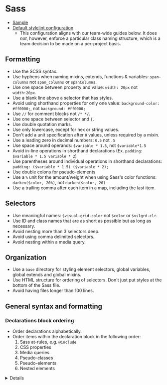 # Sass

- [Sample](sample.scss)
- [Default stylelint configuration](.stylelintrc.json)
  - This configuration aligns with our team-wide guides below. It does _not_,
    however, enforce a particular class naming structure,
    which is a team decision to be made on a per-project basis.

## Formatting

* Use the SCSS syntax.
* Use hyphens when naming mixins, extends, functions & variables: `span-columns` not `span_columns` or `spanColumns`.
* Use one space between property and value: `width: 20px` not `width:20px`.
* Use a blank line above a selector that has styles.
* Avoid using shorthand properties for only one value: `background-color: #ff0000;`, not `background: #ff0000;`
* Use `//` for comment blocks not `/* */`.
* Use one space between selector and `{`.
* Use double quotation marks.
* Use only lowercase, except for hex or string values.
* Don't add a unit specification after `0` values, unless required by a mixin.
* Use a leading zero in decimal numbers: `0.5` not `.5`
* Use space around operands: `$variable * 1.5`, not `$variable*1.5`
* Avoid in-line operations in shorthand declarations (Ex. `padding: $variable * 1.5 variable * 2`)
* Use parentheses around individual operations in shorthand declarations: `padding: ($variable * 1.5) ($variable * 2);`
* Use double colons for pseudo-elements
* Use a `%` unit for the amount/weight when using Sass's color functions: `darken($color, 20%)`, not `darken($color, 20)`
* Use a trailing comma after each item in a map, including the last item.

## Selectors

* Use meaningful names: `$visual-grid-color` not `$color` or `$vslgrd-clr`.
* Use ID and class names that are as short as possible but as long as necessary.
* Avoid nesting more than 3 selectors deep.
* Avoid using comma delimited selectors.
* Avoid nesting within a media query.

## Organization

* Use a `base` directory for styling element selectors, global variables, global extends and global mixins.
* Use HTML structure for ordering of selectors. Don't just put styles at the bottom of the Sass file.
* Avoid having files longer than 100 lines.

## General syntax and formatting

### Declarations block ordering

- Order declarations alphabetically.
- Order items within the declaration block in the following order:
    1. Sass at-rules, e.g. `@include`
    1. CSS properties
    1. Media queries
    1. Pseudo-classes
    1. Pseudo-elements
    1. Nested elements

<details>

#### Code examples

Alphabetize declarations:

```scss
.class {
  display: block;
  text-align: center;
  width: 100%;
}
```

Alphabetize prefixed properties as if the prefix doesn't exist:

```scss
.class {
  font-family: system-ui;
  -webkit-font-smoothing: antialiased;
  font-weight: $weight-variable;
}
```

Comprehensive example of ordering items within a declaration block:

```scss
.class {
  @include size(10px);

  display: block;
  margin: $spacing-variable;

  @media (min-width: $screen-variable) {
    padding: $spacing-variable;
  }

  &:focus {
    border-color: $color-variable;
  }

  &::before {
    content: "";
  }

  .nested-element {
    margin: $spacing-variable;
  }
}
```

#### Motivation

Alphabetizing is automatable and is commonly a feature built into
code editors (see Resources below).

#### Linting

Alphabetical declaration ordering can be linted using stylelint with the
[stylelint-order][stylelint-order] plugin and its
`order/properties-alphabetical-order` rule.

[stylelint-order]: https://github.com/hudochenkov/stylelint-order

#### Resources

- Atom users can use the [Sort Lines package][sort-lines], which provides
  commands and keybindings for alphabetical sorting.
- Sublime Text users can use the `Edit > Sort Lines` menu item, or press
  <kbd>F5</kbd> to sort lines alphabetically.

[sort-lines]: https://github.com/atom/sort-lines

</details>
